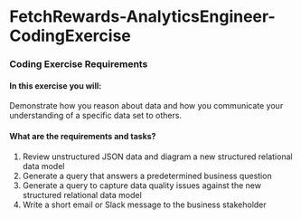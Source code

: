 # FetchRewards-AnalyticsEngineer-CodingExercise

### Coding Exercise Requirements
#### In this exercise you will:
Demonstrate how you reason about data and how you communicate your understanding of a specific data set to others.

#### What are the requirements and tasks?
1) Review unstructured JSON data and diagram a new structured relational data model
2) Generate a query that answers a predetermined business question
3) Generate a query to capture data quality issues against the new structured relational data model
4) Write a short email or Slack message to the business stakeholder
